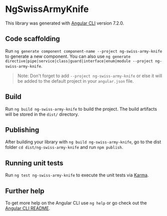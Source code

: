 # NgSwissArmyKnife

This library was generated with [Angular CLI](https://github.com/angular/angular-cli) version 7.2.0.

## Code scaffolding

Run `ng generate component component-name --project ng-swiss-army-knife` to generate a new component. You can also use `ng generate directive|pipe|service|class|guard|interface|enum|module --project ng-swiss-army-knife`.
> Note: Don't forget to add `--project ng-swiss-army-knife` or else it will be added to the default project in your `angular.json` file. 

## Build

Run `ng build ng-swiss-army-knife` to build the project. The build artifacts will be stored in the `dist/` directory.

## Publishing

After building your library with `ng build ng-swiss-army-knife`, go to the dist folder `cd dist/ng-swiss-army-knife` and run `npm publish`.

## Running unit tests

Run `ng test ng-swiss-army-knife` to execute the unit tests via [Karma](https://karma-runner.github.io).

## Further help

To get more help on the Angular CLI use `ng help` or go check out the [Angular CLI README](https://github.com/angular/angular-cli/blob/master/README.md).

